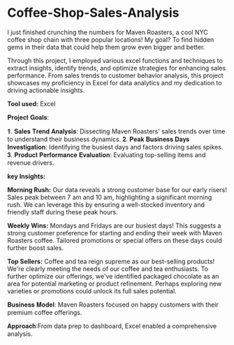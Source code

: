 # Coffee-Shop-Sales-Analysis

I just finished crunching the numbers for Maven Roasters, a cool NYC coffee shop chain with three popular locations! My goal? To find hidden gems in their data that could help them grow even bigger and better.

Through this project, I employed various excel functions and techniques to extract insights, identify trends, and optimize strategies for enhancing sales performance. From sales trends to customer behavior analysis, this project showcases my proficiency in Excel for data analytics and my dedication to driving actionable insights.

**Tool used:** Excel

𝐏𝐫𝐨𝐣𝐞𝐜𝐭 𝐆𝐨𝐚𝐥𝐬:

𝟏. 𝐒𝐚𝐥𝐞𝐬 𝐓𝐫𝐞𝐧𝐝 𝐀𝐧𝐚𝐥𝐲𝐬𝐢𝐬: Dissecting Maven Roasters' sales trends over time to understand their business dynamics.
𝟐. 𝐏𝐞𝐚𝐤 𝐁𝐮𝐬𝐢𝐧𝐞𝐬𝐬 𝐃𝐚𝐲𝐬 𝐈𝐧𝐯𝐞𝐬𝐭𝐢𝐠𝐚𝐭𝐢𝐨𝐧: Identifying the busiest days and factors driving sales spikes.
𝟑. 𝐏𝐫𝐨𝐝𝐮𝐜𝐭 𝐏𝐞𝐫𝐟𝐨𝐫𝐦𝐚𝐧𝐜𝐞 𝐄𝐯𝐚𝐥𝐮𝐚𝐭𝐢𝐨𝐧: Evaluating top-selling items and revenue drivers.


**key Insights:**

**Morning Rush:** Our data reveals a strong customer base for our early risers! Sales peak between 7 am and 10 am, highlighting a significant morning rush. We can leverage this by ensuring a well-stocked inventory and friendly staff during these peak hours.

**Weekly Wins:** Mondays and Fridays are our busiest days! This suggests a strong customer preference for starting and ending their week with Maven Roasters coffee. Tailored promotions or special offers on these days could further boost sales.

**Top Sellers:** Coffee and tea reign supreme as our best-selling products! We're clearly meeting the needs of our coffee and tea enthusiasts. To further optimize our offerings, we've identified packaged chocolate as an area for potential marketing or product refinement. Perhaps exploring new varieties or promotions could unlock its full sales potential.

𝐁𝐮𝐬𝐢𝐧𝐞𝐬𝐬 𝐌𝐨𝐝𝐞𝐥: Maven Roasters focused on happy customers with their premium coffee offerings.

𝐀𝐩𝐩𝐫𝐨𝐚𝐜𝐡:From data prep to dashboard, Excel enabled a comprehensive analysis.
